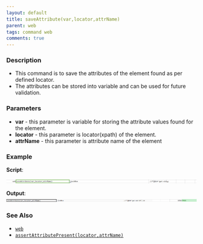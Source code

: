 ```yaml
---
layout: default
title: saveAttribute(var,locator,attrName)
parent: web
tags: command web
comments: true
---
```


### Description

- This command is to save the attributes of the element found as per defined locator.
- The attributes can be stored into variable and can be used for future validation.

### Parameters

- **var** - this parameter is variable for storing the  attribute values found for the element.
- **locator** - this parameter is locator(xpath) of the element.
- **attrName** - this parameter is attribute name of the element

### Example

**Script**:<br/>
       
![](image/saveAttribute_01.png)

**Output**:<br/>
![](image/saveAttribute_02.png)

### See Also

- [`web`](index)
- [`assertAttributePresent(locator,attrName)`](assertAttributePresent(locator,attrName))